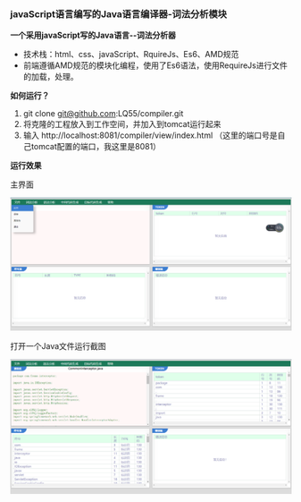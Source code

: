 ### javaScript语言编写的Java语言编译器-词法分析模块

**一个采用javaScript写的Java语言--词法分析器**

- 技术栈：html、css、javaScript、RquireJs、Es6、AMD规范
- 前端遵循AMD规范的模块化编程，使用了Es6语法，使用RequireJs进行文件的加载，处理。

**如何运行？**

1. git clone  git@github.com:LQ55/compiler.git
2. 将克隆的工程放入到工作空间，并加入到tomcat运行起来
3. 输入 http://localhost:8081/compiler/view/index.html   （这里的端口号是自己tomcat配置的端口，我这里是8081）

**运行效果**

主界面

![46](https://github.com/lqcool/notes/blob/master/%E4%BB%93%E5%BA%93%E5%9B%BE%E5%BA%93/46.png)

打开一个Java文件运行截图

![47](https://github.com/lqcool/notes/blob/master/%E4%BB%93%E5%BA%93%E5%9B%BE%E5%BA%93/47.png)

